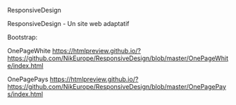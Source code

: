 

ResponsiveDesign

ResponsiveDesign - Un site web adaptatif

Bootstrap:

OnePageWhite https://htmlpreview.github.io/?https://github.com/NikEurope/ResponsiveDesign/blob/master/OnePageWhite/index.html

OnePagePays https://htmlpreview.github.io/?https://github.com/NikEurope/ResponsiveDesign/blob/master/OnePagePays/index.html
